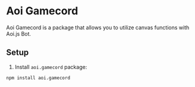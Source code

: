 # Aoi Gamecord

Aoi Gamecord is a package that allows you to utilize canvas functions with Aoi.js Bot.

## Setup

1. Install `aoi.gamecord` package:
```shell
npm install aoi.gamecord
```
